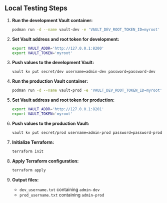 ## Local Testing Steps

1. **Run the development Vault container:**

   ```bash
   podman run -d --name vault-dev -e 'VAULT_DEV_ROOT_TOKEN_ID=myroot' -p 8200:8200 hashicorp/vault
   ```

2. **Set Vault address and root token for development:**

   ```bash
   export VAULT_ADDR='http://127.0.0.1:8200'
   export VAULT_TOKEN='myroot'
   ```

3. **Push values to the development Vault:**

   ```bash
   vault kv put secret/dev username=admin-dev password=password-dev
   ```

4. **Run the production Vault container:**

   ```bash
   podman run -d --name vault-prod -e 'VAULT_DEV_ROOT_TOKEN_ID=myroot' -p 8201:8200 hashicorp/vault
   ```

5. **Set Vault address and root token for production:**

   ```bash
   export VAULT_ADDR='http://127.0.0.1:8201'
   export VAULT_TOKEN='myroot'
   ```

6. **Push values to the production Vault:**

   ```bash
   vault kv put secret/prod username=admin-prod password=password-prod
   ```

7. **Initialize Terraform:**

   ```bash
   terraform init
   ```

8. **Apply Terraform configuration:**

   ```bash
   terraform apply
   ```

9. **Output files:**

   - `dev_username.txt` containing `admin-dev`
   - `prod_username.txt` containing `admin-prod`
